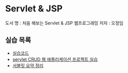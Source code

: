 # Servlet & JSP

도서 명 : 처음 해보는 Servlet & JSP 웹프로그래밍
저자 : 오정임

## 실습 목록
- [실습코드](./실습코드/src/main)
- [servlet CRUD 웹 애플리케이션 프로젝트 실습](./실습코드/devEx/src/main)
- [서블릿 요약 정리](./서블릿_정리)
